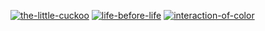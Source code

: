 [![the-little-cuckoo](https://cloud.githubusercontent.com/assets/469438/15818640/d60e8440-2bde-11e6-887a-e6d1fe6451e8.png)](https://github.com/huphtur/Daily-Affinity-Design-Graphics/raw/master/the-little-cuckoo.afdesign) 
[![life-before-life](https://cloud.githubusercontent.com/assets/469438/15804217/c829ef6e-2b01-11e6-98bb-1761f038025f.png)](https://github.com/huphtur/Daily-Affinity-Design-Graphics/raw/master/life-before-life.afdesign) [![interaction-of-color](https://cloud.githubusercontent.com/assets/469438/15798970/22e3d3a8-2a4d-11e6-8b30-b4107a438817.png)](https://github.com/huphtur/Daily-Affinity-Design-Graphics/raw/master/interaction-of-color.afdesign)
